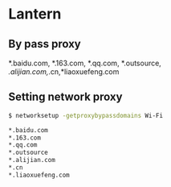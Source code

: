 Lantern
=======


By pass proxy
-------------
*.baidu.com, *.163.com, *.qq.com, *.outsource, *.alijian.com,*.cn,*liaoxuefeng.com


Setting network proxy
---------------------

```bash
$ networksetup -getproxybypassdomains Wi-Fi

*.baidu.com
*.163.com
*.qq.com
*.outsource
*.alijian.com
*.cn
*.liaoxuefeng.com

```
